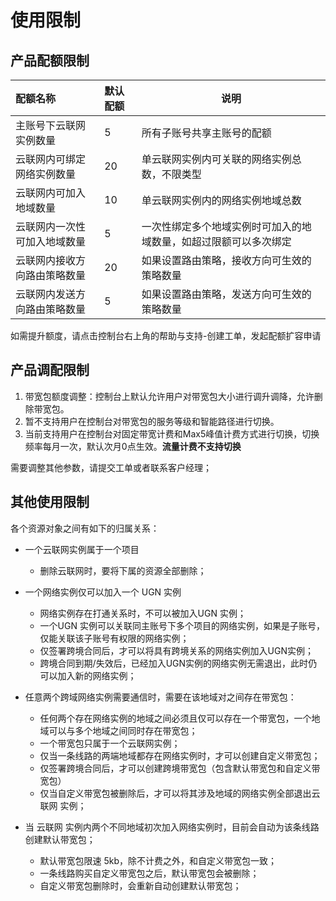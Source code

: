 # 使用限制

## **产品配额限制**

| 配额名称                     | 默认配额 |  说明                                                  |
| :--------------------------- | :------- | --------------------------------------------------------- |
| 主账号下云联网实例数量       | 5        | 所有子账号共享主账号的配额 |
| 云联网内可绑定网络实例数量   | 20       |  单云联网实例内可关联的网络实例总数，不限类型     |
| 云联网内可加入地域数量       | 10       |  单云联网实例内的网络实例地域总数  |
| 云联网内一次性可加入地域数量 | 5     |   一次性绑定多个地域实例时可加入的地域数量，如超过限额可以多次绑定              |
| 云联网内接收方向路由策略数量 | 20       |   如果设置路由策略，接收方向可生效的策略数量                   |
| 云联网内发送方向路由策略数量 | 5        |       如果设置路由策略，发送方向可生效的策略数量                        |

如需提升额度，请点击控制台右上角的帮助与支持-创建工单，发起配额扩容申请

  

## 产品调配限制

1.  带宽包额度调整：控制台上默认允许用户对带宽包大小进行调升调降，允许删除带宽包。
2.  暂不支持用户在控制台对带宽包的服务等级和智能路径进行切换。
3.  当前支持用户在控制台对固定带宽计费和Max5峰值计费方式进行切换，切换频率每月一次，默认次月0点生效。**流量计费不支持切换**

需要调整其他参数，请提交工单或者联系客户经理；


## **其他使用限制**

各个资源对象之间有如下的归属关系：

- 一个云联网实例属于一个项目
   - 删除云联网时，要将下属的资源全部删除；
- 一个网络实例仅可以加入一个 UGN 实例
    - 网络实例存在打通关系时，不可以被加入UGN 实例；
    - 一个UGN 实例可以关联同主账号下多个项目的网络实例，如果是子账号，仅能关联该子账号有权限的网络实例；
    - 仅签署跨境合同后，才可以将具有跨境关系的网络实例加入UGN实例；
    - 跨境合同到期/失效后，已经加入UGN实例的网络实例无需退出，此时仍可以加入新的网络实例；
- 任意两个跨域网络实例需要通信时，需要在该地域对之间存在带宽包：

  - 任何两个存在网络实例的地域之间必须且仅可以存在一个带宽包，一个地域可以与多个地域之间同时存在带宽包；
  - 一个带宽包只属于一个云联网实例；
  - 仅当一条线路的两端地域都存在网络实例时，才可以创建自定义带宽包；
  - 仅签署跨境合同后，才可以创建跨境带宽包（包含默认带宽包和自定义带宽包）
  - 仅当自定义带宽包被删除后，才可以将其涉及地域的网络实例全部退出云联网 实例；
- 当 云联网 实例内两个不同地域初次加入网络实例时，目前会自动为该条线路创建默认带宽包；
   - 默认带宽包限速 5kb，除不计费之外，和自定义带宽包一致；
   - 一条线路购买自定义带宽包之后，默认带宽包会被删除；
   - 自定义带宽包删除时，会重新自动创建默认带宽包；
